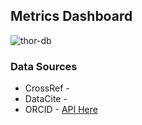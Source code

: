 ## Metrics Dashboard

![thor-db](https://cloud.githubusercontent.com/assets/282396/9688519/facb6f88-532f-11e5-9fea-a9ea9a5d6b73.gif)

### Data Sources

* CrossRef -
* DataCite -
* ORCID - [API Here](http://pub.orcid.org/v2.0_rc1#!/Statistics_API_v2.0_rc1/viewStatsTimeline)

